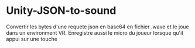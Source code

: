 # Unity-JSON-to-sound
Convertir les bytes d'une requete json en base64 en fichier .wave et le joue dans un environment VR.
Enregistre aussi le micro du joueur lorsque qu'il appui sur une touche 
